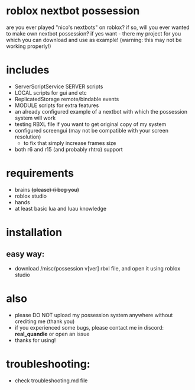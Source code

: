 # roblox nextbot possession
are you ever played "nico's nextbots" on roblox?
if so, will you ever wanted to make own nextbot possession?
if yes want - there my project for you which you can download and use as example!
(warning: this may not be working properly!)

# includes
- ServerScriptService SERVER scripts
- LOCAL scripts for gui and etc
- ReplicatedStorage remote/bindable events
- MODULE scripts for extra features
- an already configured example of a nextbot with which the possession system will work
- testing RBXL file if you want to get original copy of my system
- configured screengui (may not be compatible with your screen resolution)
  - to fix that simply increase frames size
- both r6 and r15 (and probably rhtro) support

# requirements
- brains ~~(please) (i beg you)~~
- roblox studio
- hands
- at least basic lua and luau knowledge

# installation
## easy way:
- download /misc/possession v[ver] rbxl file, and open it using roblox studio

# also
- please DO NOT upload my possession system anywhere without crediting me (thank you)
- if you experienced some bugs, please contact me in discord: **real_quandie** or open an issue
- thanks for using!

# troubleshooting:
- check troubleshooting.md file
